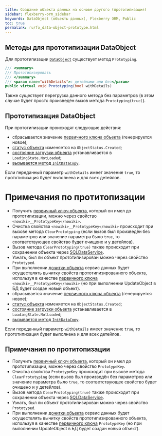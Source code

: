 ```yaml
---
title: Создание объекта данных на основе другого (прототипизация)
sidebar: flexberry-orm_sidebar
keywords: DataObject (объекты данных), Flexberry ORM, Public
toc: true
permalink: ru/fo_data-object-prototype.html
---
```

## Методы для прототипизации DataObject
Для прототипизации [`DataObject`](fo_dataobject.html) существует метод `Prototyping`.

```cs
/// <summary>
/// Прототипизировать
/// </summary>
/// <param name="withDetails">с детейлами или без</param>
public virtual void Prototyping(bool withDetails)
```

Также существует перегрузка данного метода без параметров (в этом случае будет просто произведён вызов метода `Prototyping(true)`).

## Прототипизация DataObject
При прототипизации происходят следующие действия:

* сбрасывается значение [первичного ключа объекта](fo_primary-keys-objects.html) (генерируется новое);
* [статус объекта](fo_object-status-and-loading-state.html) изменяется на `ObjectStatus.Created`;
* [состояние загрузки объекта](fo_object-status-and-loading-state.html) устанавливается в `LoadingState.NotLoaded`;
* [вызывается метод `InitDataCopy`](fo_data-object-copy.html).

Если переданный параметр `withDetails` имеет значение `true`, то прототипизация будет выполнена и для всех детейлов.

# Примечания по протитопизации

* Получить [первичный ключ объекта](fo_primary-keys-objects.html), который он имел до прототипизации, можно через свойство `<nowiki>__PrototypeKey</nowiki>`.
* Очистка свойства `<nowiki>__PrototypeKey</nowiki>` происходит при вызове метода `ClearPrototyping` (если вызов был произведён без параметров или значение параметра было `true`, то соответствующее свойство будет очищено и у детейлов).
* Вызов метода `ClearPrototyping(true)` также происходит при сохранении объекта через [SQLDataService](fo_sql-data-service.html).
* Узнать, был ли объект прототипизирован можно через свойство `Prototyped`.
* При выполнении [дочитки объекта](fo_additional-loading-data-object.html) сервис данных будет осуществлять вычитку свойств прототипизированного объекта, используя в качестве [первичного ключа](fo_primary-keys-objects.html) `<nowiki>__PrototypeKey</nowiki>` (но при выполнении UpdateObject в БД будет создан новый объект).
* сбрасывается значение [первичного ключа объекта](fo_primary-keys-objects.html) (генерируется новое);
* [статус объекта](fo_object-status-and-loading-state.html) изменяется на `ObjectStatus.Created`;
* [состояние загрузки объекта](fo_object-status-and-loading-state.html) устанавливается в `LoadingState.NotLoaded`;
* [вызывается метод `InitDataCopy`](fo_data-object-copy.html).

Если переданный параметр `withDetails` имеет значение `true`, то прототипизация будет выполнена и для всех детейлов.

## Примечания по протитопизации

* Получить [первичный ключ объекта](fo_primary-keys-objects.html), который он имел до прототипизации, можно через свойство `PrototypeKey`.
* Очистка свойства `PrototypeKey` происходит при вызове метода `ClearPrototyping` (если вызов был произведён без параметров или значение параметра было `true`, то соответствующее свойство будет очищено и у детейлов).
* Вызов метода `ClearPrototyping(true)` также происходит при сохранении объекта через [SQLDataService](fo_sql-data-service.html).
* Узнать, был ли объект прототипизирован можно через свойство `Prototyped`.
* При выполнении [дочитки объекта](fo_additional-loading-data-object.html) сервис данных будет осуществлять вычитку свойств прототипизированного объекта, используя в качестве [первичного ключа](fo_primary-keys-objects.html) `PrototypeKey` (но при выполнении UpdateObject в БД будет создан новый объект).
